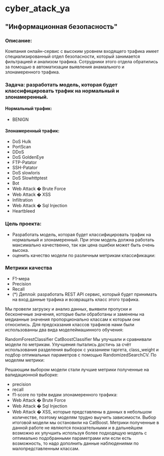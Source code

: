 # cyber_atack_ya

##  "Информационная безопасность"

### Описание: 
Компания онлайн-сервис с высоким уровнем входящего трафика имеет специализированный отдел безопасности, который занимается фильтрацией и анализом трафика. Сотрудники этого отдела обратились за помощью в автоматизации выявления анамального и злонамеренного трафика.

### Задача: разработать модель, которая будет классифицировать трафик на нормальный и злонамеренный.
#### Нормальный трафик:
- BENIGN                       
#### Злонамеренный трафик:
- DoS Hulk 
- PortScan 
- DDoS                          
- DoS GoldenEye                  
- FTP-Patator                    
- SSH-Patator                    
- DoS slowloris                   
- DoS Slowhttptest               
- Bot                            
- Web Attack � Brute Force        
- Web Attack � XSS                 
- Infiltration                   
- Web Attack � Sql Injection       
- Heartbleed 
### Цель проекта:
- Разработать модель, которая будет классифицировать трафик на нормальный и злонамеренный. При этом модель должна работать максимально качественно, так как цена ошибки может быть очень высока.
 - оценить качество модели по различным метрикам классификации:
### Метрики качества
- F1-мера
- Precision
- Recall
- (*) Деплой: разработать REST API сервис, который будет принимать на вход данные трафика и возвращать класс этого трафика.

Мы провели загрузку и анализ данных, выявили пропуски и бесконечные значения, которые были обработаны и заменены на медианные значения пропорционально классам к которым они относились. Для предсказания классов трафиков нами были использованны два вида моделеймашинного обучения:

RandomForestClassifier
CatBoostClassifier Мы улучшали и сравнивали модели по метрикам. Улучшения пытались достичь за счёт использования разделения выборок с указанием таргета, class_weight и подбор оптимальных параметров с помощью RandomizedSearchCV. По моделям метрики:

Решающим выбором модели стали лучшие метрики полученные на валидационной выборке:

- precision
- recall
- f1-score по трём видам злонамеренного трафика:
- Web Attack � Brute Force
- Web Attack � Sql Injection
- Web Attack � XSS,
которые представлены в данных в небольшом количестве, поэтому моделям трудно выучить зависимости. Выбор итоговой модели мы остановили на CatBoost. Метрики полученные в данной работе не являются показательными и в дальнейшем возможно их улучшить используя более подходящую модель с оптимально подобранными параметрами или если есть возможность, то надо дополнить данные наблюдениями по малопредставленным классам.
